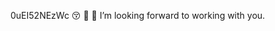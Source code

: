 0uEI52NEzWc
:kissing_closed_eyes:
:slightly_smiling_face:
:cold_face:
I’m looking forward to working with you.
